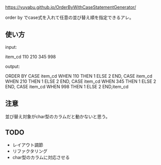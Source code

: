 https://yuyabu.github.io/OrderByWithCaseStatementGenerator/

order by でcase式を入れて任意の並び替え順を指定できるアレ。

## 使い方

input:

item_cd
110
210
345
998

output:

ORDER BY
CASE item_cd WHEN 110 THEN 1 ELSE 2 END,
CASE item_cd WHEN 210 THEN 1 ELSE 2 END,
CASE item_cd WHEN 345 THEN 1 ELSE 2 END,
CASE item_cd WHEN 998 THEN 1 ELSE 2 END,item_cd


## 注意
並び替え対象がchar型のカラムだと動かないと思う。

## TODO
 
 - レイアウト調節　
 - リファクタリング
 - char型のカラムに対応させる
